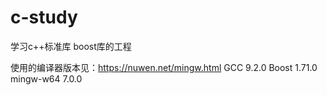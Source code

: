 # c-study
学习c++标准库 boost库的工程

使用的编译器版本见：https://nuwen.net/mingw.html
GCC 9.2.0
Boost 1.71.0
mingw-w64 7.0.0

